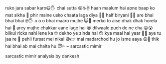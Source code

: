 ruko jara sabar karo😃🖐️ chai sutta 😜☕✌️ haan maalum hai apne baap ko mat sikha 🤬 phir maine usko chaata laga diya 🤙😩 half biryani 💪🥴 are bhai bhai bhai 🤓🖐️ o o o bhai maaro mujhe 😺🤪 merko to aise dhak dhak horela hai 🤨 arey mujhe chakkar aane lage hai 😵 dilwaale puch de ne cha 😲😮 bilkul ricks nahi lene ka 🤓 dekho ye zinda hai 😯 kya maal hai yaar 🤩😜 aye tu jaa re 😤 pehli fursat mei nikal 😃👉 mai madarchod hu jo isme aaya 😩🙏 thik hai bhai ab mai chalta hu 😇💦 ~ sarcastic mimir

sarcastic mimir analysis by dankesh
